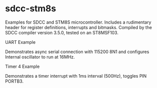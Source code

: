 # sdcc-stm8s

Examples for SDCC and STM8S microcontroller.
Includes a rudimentary header for register definitions, interrupts and bitmasks.
Compiled by the SDCC compiler version 3.5.0, tested on an ST8MSF103.

UART Example 

Demonstrates async serial connection with 115200 8N1 and configures 
Internal oscillator to run at 16MHz.

Timer 4 Example

Demonstrates a timer interrupt with 1ms interval (500Hz), toggles PIN PORTB3.
